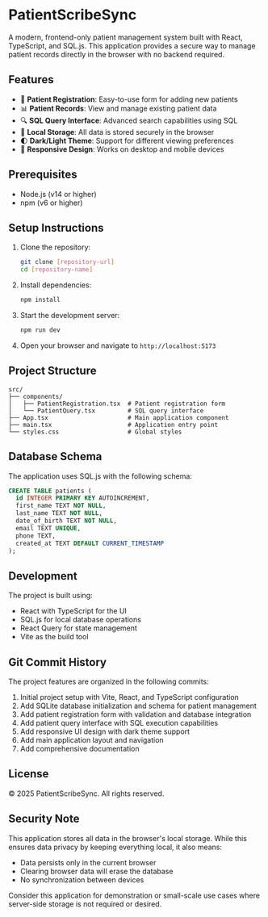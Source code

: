 # PatientScribeSync

A modern, frontend-only patient management system built with React, TypeScript, and SQL.js. This application provides a secure way to manage patient records directly in the browser with no backend required.

## Features

- 🏥 **Patient Registration**: Easy-to-use form for adding new patients
- 📊 **Patient Records**: View and manage existing patient data
- 🔍 **SQL Query Interface**: Advanced search capabilities using SQL
- 💾 **Local Storage**: All data is stored securely in the browser
- 🌓 **Dark/Light Theme**: Support for different viewing preferences
- 📱 **Responsive Design**: Works on desktop and mobile devices

## Prerequisites

- Node.js (v14 or higher)
- npm (v6 or higher)

## Setup Instructions

1. Clone the repository:
   ```bash
   git clone [repository-url]
   cd [repository-name]
   ```

2. Install dependencies:
   ```bash
   npm install
   ```

3. Start the development server:
   ```bash
   npm run dev
   ```

4. Open your browser and navigate to `http://localhost:5173`

## Project Structure

```
src/
├── components/
│   ├── PatientRegistration.tsx  # Patient registration form
│   └── PatientQuery.tsx         # SQL query interface
├── App.tsx                      # Main application component
├── main.tsx                     # Application entry point
└── styles.css                   # Global styles
```

## Database Schema

The application uses SQL.js with the following schema:

```sql
CREATE TABLE patients (
  id INTEGER PRIMARY KEY AUTOINCREMENT,
  first_name TEXT NOT NULL,
  last_name TEXT NOT NULL,
  date_of_birth TEXT NOT NULL,
  email TEXT UNIQUE,
  phone TEXT,
  created_at TEXT DEFAULT CURRENT_TIMESTAMP
);
```

## Development

The project is built using:
- React with TypeScript for the UI
- SQL.js for local database operations
- React Query for state management
- Vite as the build tool

## Git Commit History

The project features are organized in the following commits:

1. Initial project setup with Vite, React, and TypeScript configuration
2. Add SQLite database initialization and schema for patient management
3. Add patient registration form with validation and database integration
4. Add patient query interface with SQL execution capabilities
5. Add responsive UI design with dark theme support
6. Add main application layout and navigation
7. Add comprehensive documentation

## License

© 2025 PatientScribeSync. All rights reserved.

## Security Note

This application stores all data in the browser's local storage. While this ensures data privacy by keeping everything local, it also means:
- Data persists only in the current browser
- Clearing browser data will erase the database
- No synchronization between devices

Consider this application for demonstration or small-scale use cases where server-side storage is not required or desired.
